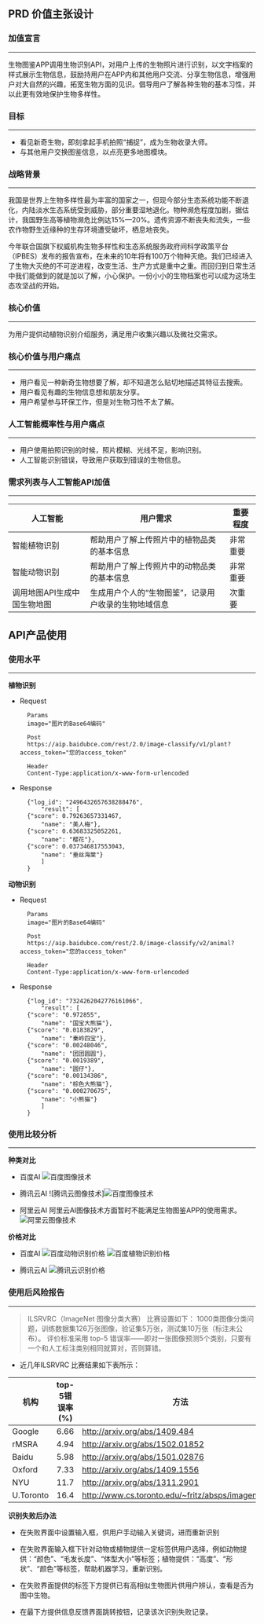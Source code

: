 ## PRD 价值主张设计
### 加值宣言
---
生物图鉴APP调用生物识别API，对用户上传的生物照片进行识别，以文字档案的样式展示生物信息，鼓励持用户在APP内和其他用户交流、分享生物信息，增强用户对大自然的兴趣，拓宽生物方面的见识。倡导用户了解各种生物的基本习性，并以此更有效地保护生物多样性。

### 目标
---
* 看见新奇生物，即刻拿起手机拍照“捕捉”，成为生物收录大师。
* 与其他用户交换图鉴信息，以点亮更多地图模块。

### 战略背景
---
我国是世界上生物多样性最为丰富的国家之一，但现今部分生态系统功能不断退化，内陆淡水生态系统受到威胁，部分重要湿地退化。物种濒危程度加剧，据估计，我国野生高等植物濒危比例达15%—20%。遗传资源不断丧失和流失，一些农作物野生近缘种的生存环境遭受破坏，栖息地丧失。

今年联合国旗下权威机构生物多样性和生态系统服务政府间科学政策平台（IPBES）发布的报告宣布，在未来的10年将有100万个物种灭绝。我们已经进入了生物大灭绝的不可逆进程，改变生活、生产方式是重中之重。而回归到日常生活中我们能做到的就是加以了解，小心保护。一份小小的生物档案也可以成为这场生态攻坚战的开始。

### 核心价值
---
为用户提供动植物识别介绍服务，满足用户收集兴趣以及微社交需求。

### 核心价值与用户痛点
---
* 用户看见一种新奇生物想要了解，却不知道怎么贴切地描述其特征去搜索。
* 用户看见有趣的生物信息想和朋友分享。
* 用户希望参与环保工作，但是对生物习性不太了解。

### 人工智能概率性与用户痛点
---
* 用户使用拍照识别的时候，照片模糊、光线不足，影响识别。
* 人工智能识别错误，导致用户获取到错误的生物信息。

### 需求列表与人工智能API加值 
---
| 人工智能 | 用户需求 | 重要程度 |
| --------- | ------- | ------- |
| 智能植物识别 | 帮助用户了解上传照片中的植物品类的基本信息 | 非常重要 |
| 智能动物识别 | 帮助用户了解上传照片中的动物品类的基本信息 | 非常重要 |
| 调用地图API生成中国生物地图 | 生成用户个人的“生物图鉴”，记录用户收录的生物地域信息 | 次重要 |

## API产品使用
### 使用水平
---
**植物识别**

* Request

        Params
        image="图片的Base64编码"
        
        Post
        https://aip.baidubce.com/rest/2.0/image-classify/v1/plant?access_token="您的access_token"
        
        Header
        Content-Type:application/x-www-form-urlencoded

* Response

        {"log_id": "2496432657638288476",
	        "result": [
		{"score": 0.79263657331467,
			"name": "美人梅"},
		{"score": 0.63683325052261,
			"name": "樱花"},
		{"score": 0.037346817553043,
			"name": "垂丝海棠"}
        	]
        }

**动物识别**

* Request

        Params
        image="图片的Base64编码"
        
        Post
        https://aip.baidubce.com/rest/2.0/image-classify/v2/animal?access_token="您的access_token"
        
        Header
        Content-Type:application/x-www-form-urlencoded

* Response

		{"log_id": "7324262042776161066",
			"result": [
		{"score": "0.972855",
			"name": "国宝大熊猫"},
		{"score": "0.0183829",
			"name": "秦岭四宝"},
		{"score": "0.00248046",
			"name": "团团圆圆"},
		{"score": "0.0019389",
			"name": "圆仔"},
		{"score": "0.00134386",
			"name": "棕色大熊猫"},
		{"score": "0.000270675",
			"name": "小熊猫"}
			]
		}


### 使用比较分析
---
**种类对比**
* 百度AI
![百度图像技术](https://images.gitee.com/uploads/images/2019/1211/010747_7bd4fea3_1831462.jpeg "百度图像技术.jpg")

* 腾讯云AI
![腾讯云图像技术]![百度图像技术](https://images.gitee.com/uploads/images/2019/1211/010747_7bd4fea3_1831462.jpeg "百度图像技术.jpg")

* 阿里云AI
阿里云AI图像技术方面暂时不能满足生物图鉴APP的使用需求。
![阿里云图像技术](https://images.gitee.com/uploads/images/2019/1211/010950_62cc666f_1831462.png "阿里云.png")

**价格对比**
* 百度AI
![百度动物识别价格](https://images.gitee.com/uploads/images/2019/1211/011115_eed6ad8d_1831462.jpeg "百度动物识别.jpg")
![百度植物识别价格](https://images.gitee.com/uploads/images/2019/1211/011143_d951cfd1_1831462.jpeg "百度植物识别.jpg")

* 腾讯云AI
![腾讯云识别价格](https://images.gitee.com/uploads/images/2019/1211/011206_42cf8c96_1831462.png "腾讯云价格.png")

### 使用后风险报告
---
> ILSRVRC（ImageNet 图像分类大赛） 比赛设置如下：
1000类图像分类问题，训练数据集126万张图像，验证集5万张，测试集10万张（标注未公布）。
评价标准采用 top-5 错误率——即对一张图像预测5个类别，只要有一个和人工标注类别相同就算对，否则算错。

* 近几年ILSRVRC 比赛结果如下表所示：

机构 | top-5错误率(%)|方法
---|---|---
Google|6.66|http://arxiv.org/abs/1409.484
rMSRA|4.94|http://arxiv.org/abs/1502.01852
Baidu|5.98|http://arxiv.org/abs/1501.02876
Oxford|7.33|http://arxiv.org/abs/1409.1556
NYU|11.7 |http://arxiv.org/abs/1311.2901
U.Toronto|16.4|http://www.cs.toronto.edu/~fritz/absps/imagenet.pdf
 
**识别失败后办法**
* 在失败界面中设置输入框，供用户手动输入关键词，进而重新识别
* 在失败界面输入框下针对动物或植物提供一定标签供用户选择，例如动物提供：“颜色”、“毛发长度”、“体型大小”等标签；植物提供：“高度”、“形状”、“颜色”等标签，帮助机器学习，重新识别。

* 在失败界面提供的标签下方提供已有高相似生物图片供用户辨认，查看是否为图中生物。

* 在最下方提供信息反馈界面跳转按钮，记录该次识别失败记录。